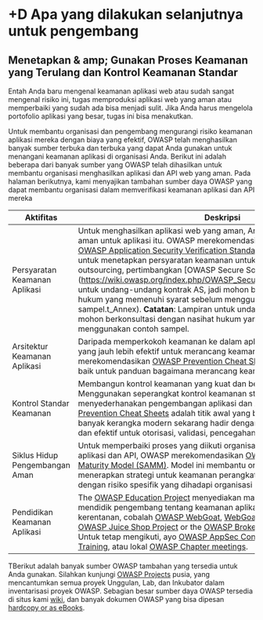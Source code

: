 # +D Apa yang dilakukan selanjutnya untuk pengembang

## Menetapkan & amp; Gunakan Proses Keamanan yang Terulang dan Kontrol Keamanan Standar

Entah Anda baru mengenal keamanan aplikasi web atau sudah sangat mengenal risiko ini, tugas memproduksi aplikasi web yang aman atau memperbaiki yang sudah ada bisa menjadi sulit. Jika Anda harus mengelola portofolio aplikasi yang besar, tugas ini bisa menakutkan.

Untuk membantu organisasi dan pengembang mengurangi risiko keamanan aplikasi mereka dengan biaya yang efektif, OWASP telah menghasilkan banyak sumber terbuka dan terbuka yang dapat Anda gunakan untuk menangani keamanan aplikasi di organisasi Anda. Berikut ini adalah beberapa dari banyak sumber yang OWASP telah dihasilkan untuk membantu organisasi menghasilkan aplikasi dan API web yang aman. Pada halaman berikutnya, kami menyajikan tambahan sumber daya OWASP yang dapat membantu organisasi dalam memverifikasi keamanan aplikasi dan API mereka

| Aktifitas | Deskripsi |
| --- | --- |
| Persyaratan Keamanan Aplikasi | Untuk menghasilkan aplikasi web yang aman, Anda harus menentukan sarana aman untuk aplikasi itu. OWASP merekomendasikan Anda menggunakan [OWASP Application Security Verification Standard (ASVS)](https://wiki.owasp.org/index.php/ASVS) sebagai panduan untuk menetapkan persyaratan keamanan untuk aplikasi Anda. Jika Anda outsourcing, pertimbangkan [OWASP Secure Software Contract Annex](https://wiki.owasp.org/index.php/OWASP_Secure_Software_ContracLampiran untuk undang-undang kontrak AS, jadi mohon berkonsultasi dengan nasihat hukum yang memenuhi syarat sebelum menggunakan contoh sampel.t_Annex). **Catatan**: Lampiran untuk undang-undang kontrak AS, jadi mohon berkonsultasi dengan nasihat hukum yang memenuhi syarat sebelum menggunakan contoh sampel. |
| Arsitektur Keamanan Aplikasi | Daripada memperkokoh keamanan ke dalam aplikasi dan API Anda, biaya yang jauh lebih efektif untuk merancang keamanan sejak awal. OWASP merekomendasikan [OWASP Prevention Cheat Sheets](https://wiki.owasp.org/index.php/OWASP_Cheat_Sheet_Series) sebagai titik awal yang baik untuk panduan bagaimana merancang keamanan sejak awal. | 
| Kontrol Standar Keamanan | Membangun kontrol keamanan yang kuat dan bermanfaat sulit dilakukan. Menggunakan seperangkat kontrol keamanan standar secara radikal menyederhanakan pengembangan aplikasi dan API aman. Itu [OWASP Prevention Cheat Sheets](https://wiki.owasp.org/index.php/OWASP_Cheat_Sheet_Series) adalah titik awal yang baik bagi pengembang, dan banyak kerangka modern sekarang hadir dengan kontrol keamanan standar dan efektif untuk otorisasi, validasi, pencegahan CSRF, dll. |
| Siklus Hidup Pengembangan Aman | Untuk memperbaiki proses yang diikuti organisasi Anda saat membuat aplikasi dan API, OWASP merekomendasikan [OWASP Software Assurance Maturity Model (SAMM)](https://wiki.owasp.org/index.php/OWASP_SAMM_Project). Model ini membantu organisasi merumuskan dan menerapkan strategi untuk keamanan perangkat lunak yang disesuaikan dengan risiko spesifik yang dihadapi organisasi mereka. |
| Pendidikan Keamanan Aplikasi | The [OWASP Education Project](https://wiki.owasp.org/index.php/Category:OWASP_Education_Project) menyediakan materi pelatihan untuk membantu mendidik pengembang tentang keamanan aplikasi web. Untuk belajar tentang kerentanan, cobalah [OWASP WebGoat](https://wiki.owasp.org/index.php/WebGoat), [WebGoat.NET](https://wiki.owasp.org/index.php/Category:OWASP_WebGoat.NET),  [OWASP NodeJS Goat](https://wiki.owasp.org/index.php/OWASP_Node_js_Goat_Project), [OWASP Juice Shop Project](https://wiki.owasp.org/index.php/OWASP_Juice_Shop_Project) or the [OWASP Broken Web Applications Project](https://wiki.owasp.org/index.php/OWASP_Broken_Web_Applications_Project). Untuk tetap mengikuti, ayo [OWASP AppSec Conference](https://wiki.owasp.org/index.php/Category:OWASP_AppSec_Conference), [OWASP Conference Training](https://wiki.owasp.org/index.php/Category:OWASP_AppSec_Conference), atau lokal [OWASP Chapter meetings](https://wiki.owasp.org/index.php/Category:OWASP_Chapter). |

TBerikut adalah banyak sumber OWASP tambahan yang tersedia untuk Anda gunakan. Silahkan kunjungi [OWASP Projects](https://wiki.owasp.org/index.php/Projects) pusia, yang mencantumkan semua proyek Unggulan, Lab, dan Inkubator dalam inventarisasi proyek OWASP. Sebagian besar sumber daya OWASP tersedia di situs kami [wiki](https://www.owasp.org/), dan banyak dokumen OWASP yang bisa dipesan [hardcopy or as eBooks](https://stores.lulu.com/owasp).
